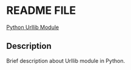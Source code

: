 # README FILE

[Python Urllib Module](./Python_Urllib_Module.ipynb)

## Description
Brief description about Urllib module in Python.